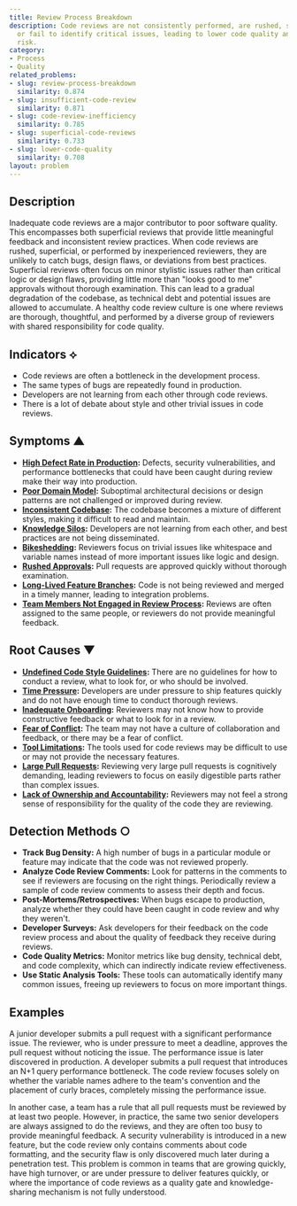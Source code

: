 ```yaml
---
title: Review Process Breakdown
description: Code reviews are not consistently performed, are rushed, superficial,
  or fail to identify critical issues, leading to lower code quality and increased
  risk.
category:
- Process
- Quality
related_problems:
- slug: review-process-breakdown
  similarity: 0.874
- slug: insufficient-code-review
  similarity: 0.871
- slug: code-review-inefficiency
  similarity: 0.785
- slug: superficial-code-reviews
  similarity: 0.733
- slug: lower-code-quality
  similarity: 0.708
layout: problem
---
```


## Description
Inadequate code reviews are a major contributor to poor software quality. This encompasses both superficial reviews that provide little meaningful feedback and inconsistent review practices. When code reviews are rushed, superficial, or performed by inexperienced reviewers, they are unlikely to catch bugs, design flaws, or deviations from best practices. Superficial reviews often focus on minor stylistic issues rather than critical logic or design flaws, providing little more than "looks good to me" approvals without thorough examination. This can lead to a gradual degradation of the codebase, as technical debt and potential issues are allowed to accumulate. A healthy code review culture is one where reviews are thorough, thoughtful, and performed by a diverse group of reviewers with shared responsibility for code quality.

## Indicators ⟡
- Code reviews are often a bottleneck in the development process.
- The same types of bugs are repeatedly found in production.
- Developers are not learning from each other through code reviews.
- There is a lot of debate about style and other trivial issues in code reviews.

## Symptoms ▲

- **[High Defect Rate in Production](high-defect-rate-in-production.md):** Defects, security vulnerabilities, and performance bottlenecks that could have been caught during review make their way into production.
- **[Poor Domain Model](poor-domain-model.md):** Suboptimal architectural decisions or design patterns are not challenged or improved during review.
- **[Inconsistent Codebase](inconsistent-codebase.md):** The codebase becomes a mixture of different styles, making it difficult to read and maintain.
- **[Knowledge Silos](knowledge-silos.md):** Developers are not learning from each other, and best practices are not being disseminated.
- **[Bikeshedding](bikeshedding.md):** Reviewers focus on trivial issues like whitespace and variable names instead of more important issues like logic and design.
- **[Rushed Approvals](rushed-approvals.md):** Pull requests are approved quickly without thorough examination.
- **[Long-Lived Feature Branches](long-lived-feature-branches.md):** Code is not being reviewed and merged in a timely manner, leading to integration problems.
- **[Team Members Not Engaged in Review Process](team-members-not-engaged-in-review-process.md):** Reviews are often assigned to the same people, or reviewers do not provide meaningful feedback.

## Root Causes ▼

- **[Undefined Code Style Guidelines](undefined-code-style-guidelines.md):** There are no guidelines for how to conduct a review, what to look for, or who should be involved.
- **[Time Pressure](time-pressure.md):** Developers are under pressure to ship features quickly and do not have enough time to conduct thorough reviews.
- **[Inadequate Onboarding](inadequate-onboarding.md):** Reviewers may not know how to provide constructive feedback or what to look for in a review.
- **[Fear of Conflict](fear-of-conflict.md):** The team may not have a culture of collaboration and feedback, or there may be a fear of conflict.
- **[Tool Limitations](tool-limitations.md):** The tools used for code reviews may be difficult to use or may not provide the necessary features.
- **[Large Pull Requests](large-pull-requests.md):** Reviewing very large pull requests is cognitively demanding, leading reviewers to focus on easily digestible parts rather than complex issues.
- **[Lack of Ownership and Accountability](lack-of-ownership-and-accountability.md):** Reviewers may not feel a strong sense of responsibility for the quality of the code they are reviewing.

## Detection Methods ○

- **Track Bug Density:** A high number of bugs in a particular module or feature may indicate that the code was not reviewed properly.
- **Analyze Code Review Comments:** Look for patterns in the comments to see if reviewers are focusing on the right things. Periodically review a sample of code review comments to assess their depth and focus.
- **Post-Mortems/Retrospectives:** When bugs escape to production, analyze whether they could have been caught in code review and why they weren't.
- **Developer Surveys:** Ask developers for their feedback on the code review process and about the quality of feedback they receive during reviews.
- **Code Quality Metrics:** Monitor metrics like bug density, technical debt, and code complexity, which can indirectly indicate review effectiveness.
- **Use Static Analysis Tools:** These tools can automatically identify many common issues, freeing up reviewers to focus on more important things.

## Examples
A junior developer submits a pull request with a significant performance issue. The reviewer, who is under pressure to meet a deadline, approves the pull request without noticing the issue. The performance issue is later discovered in production. A developer submits a pull request that introduces an N+1 query performance bottleneck. The code review focuses solely on whether the variable names adhere to the team's convention and the placement of curly braces, completely missing the performance issue.

In another case, a team has a rule that all pull requests must be reviewed by at least two people. However, in practice, the same two senior developers are always assigned to do the reviews, and they are often too busy to provide meaningful feedback. A security vulnerability is introduced in a new feature, but the code review only contains comments about code formatting, and the security flaw is only discovered much later during a penetration test. This problem is common in teams that are growing quickly, have high turnover, or are under pressure to deliver features quickly, or where the importance of code reviews as a quality gate and knowledge-sharing mechanism is not fully understood.